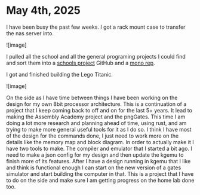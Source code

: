 # May 4th, 2025

I have been busy the past few weeks.  I got a rack mount case to transfer the nas server into.

![image]

I pulled all the school and all the general programing projects I could find and sort them into a [schools project](https://github.com/Kaden-Ven-Gryphon/school-projects) GitHub and a [mono rep](https://github.com/Kaden-Ven-Gryphon/mono). 

I got and finished building the Lego Titanic.

![image]

On the side as I have time between things I have been working on the design for my own 8bit processor architecture.  This is a continuation of a project that I keep coming back to off and on for the last 5+ years.  It lead to making the Assembly Academy project and the pngGates.  This time I am doing a lot more research and planning ahead of time, using rust, and am trying to make more general useful tools for it as I do so.  I think I have most of the design for the commands done, I just need to work more on the details like the memory map and block diagram.  In order to actually make it I have two tools to make.  The compiler and emulator that I started a bit ago.  I need to make a json config for my design and then update the kgemu to finish more of its features.  After I have a design running in kgemu that I like and think is functional enough I can start on the new version of a gates simulator and start building the computer in that.  This is a project that I have to do on the side and make sure I am getting progress on the home lab done too.